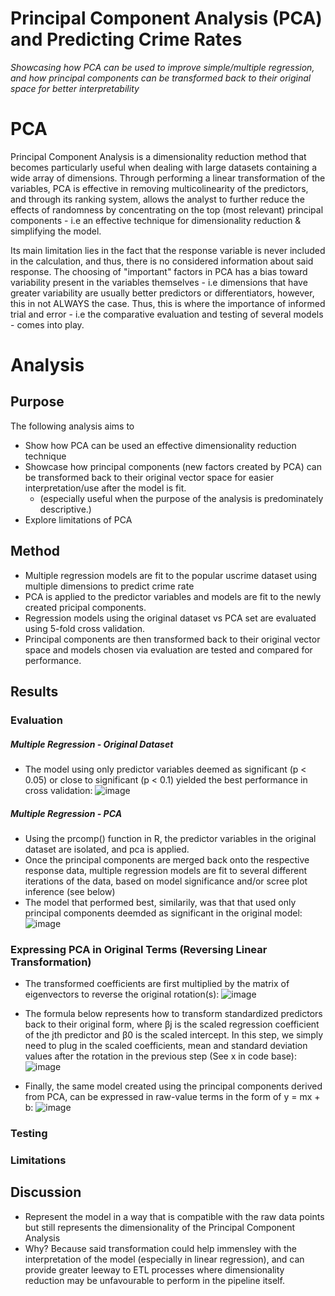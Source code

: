# Principal Component Analysis (PCA) and Predicting Crime Rates
*Showcasing how PCA can be used to improve simple/multiple regression, and how principal components can be transformed back to their original space for better interpretability*

# PCA
Principal Component Analysis is a dimensionality reduction method that becomes particularly useful when dealing with large datasets containing a wide array of dimensions. Through performing a linear transformation of the variables, PCA is effective in removing multicolinearity of the predictors, and through its ranking system, allows the analyst to further reduce the effects of randomness by concentrating on the top (most relevant) principal components - i.e an effective technique for dimensionality reduction & simplifying the model. 

Its main limitation lies in the fact that the response variable is never included in the calculation, and thus, there is no considered information about said response. The choosing of "important" factors in PCA has a bias toward variability present in the variables themselves - i.e dimensions that have greater variability are usually better predictors or differentiators, however, this in not ALWAYS the case. Thus, this is where the importance of informed trial and error - i.e the comparative evaluation and testing of several models - comes into play.

# Analysis
## Purpose 
The following analysis aims to 
- Show how PCA can be used an effective dimensionality reduction technique
- Showcase how principal components (new factors created by PCA) can be transformed back to their original vector space for easier interpretation/use after the model is fit.
    - (especially useful when the purpose of the analysis is predominately descriptive.)
-  Explore limitations of PCA

## Method 
- Multiple regression models are fit to the popular uscrime dataset using multiple dimensions to predict crime rate
- PCA is applied to the predictor variables and models are fit to the newly created pricipal components.
- Regression models using the original dataset vs PCA set are evaluated using 5-fold cross validation.
- Principal components are then transformed back to their original vector space and models chosen via evaluation are tested and compared for performance.

## Results
### Evaluation 
##### Multiple Regression - Original Dataset
- The model using only predictor variables deemed as significant (p < 0.05) or close to significant (p < 0.1) yielded the best performance in cross validation:
![image](https://github.com/a-memme/predicting_crime_pca/assets/79600550/c74b4b29-179f-4c13-a782-51cf7512791b)

##### Multiple Regression - PCA 
- Using the prcomp() function in R, the predictor variables in the original dataset are isolated, and pca is applied.
- Once the principal components are merged back onto the respective response data, multiple regression models are fit to several different iterations of the data, based on model significance and/or scree plot inference (see below)
- The model that performed best, similarily, was that that used only principal components deemded as significant in the original model:
![image](https://github.com/a-memme/predicting_crime_pca/assets/79600550/dd9ff38f-d09b-472c-993f-2563ccb7951d)

### Expressing PCA in Original Terms (Reversing Linear Transformation)
- The transformed coefficients are first multiplied by the matrix of eigenvectors to reverse the original rotation(s):
![image](https://github.com/a-memme/predicting_crime_pca/assets/79600550/31f7658a-7f01-45d5-a43e-f534d8639247)

- The formula below represents how to transform standardized predictors back to their original form, where βj is the scaled regression coefficient of the jth predictor and β0 is the scaled intercept. In this step, we simply need to plug in the scaled coefficients, mean and standard deviation values after the rotation in the previous step (See x in code base):
  ![image](https://github.com/a-memme/predicting_crime_pca/assets/79600550/0de86e68-be2f-4708-a0a6-a0cdb6d30416)
  
- Finally, the same model created using the principal components derived from PCA, can be expressed in raw-value terms in the form of y = mx + b:
![image](https://github.com/a-memme/predicting_crime_pca/assets/79600550/3d74c7a5-9c8c-4324-b1f3-d6a0ef904380)


### Testing 

### Limitations 


## Discussion
- Represent the model in a way that is compatible with the raw data points but still represents the dimensionality of the Principal Component Analysis
- Why? Because said transformation could help immensley with the interpretation of the model (especially in linear regression), and can provide greater leeway to ETL processes where dimensionality reduction may be unfavourable to perform in the pipeline itself.
